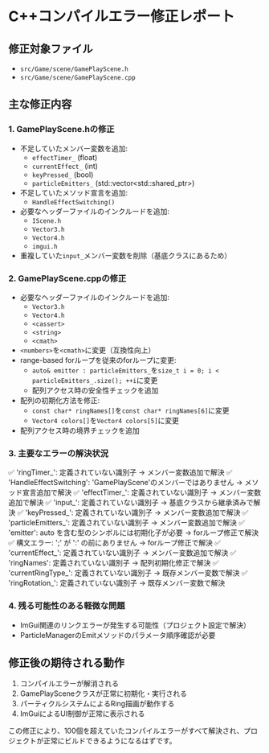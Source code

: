 # C++コンパイルエラー修正レポート

## 修正対象ファイル
- `src/Game/scene/GamePlayScene.h`
- `src/Game/scene/GamePlayScene.cpp`

## 主な修正内容

### 1. GamePlayScene.hの修正
- 不足していたメンバー変数を追加:
  - `effectTimer_` (float)
  - `currentEffect_` (int)
  - `keyPressed_` (bool)
  - `particleEmitters_` (std::vector<std::shared_ptr<ParticleEmitter>>)
- 不足していたメソッド宣言を追加:
  - `HandleEffectSwitching()`
- 必要なヘッダーファイルのインクルードを追加:
  - `IScene.h`
  - `Vector3.h`
  - `Vector4.h`
  - `imgui.h`
- 重複していた`input_`メンバー変数を削除（基底クラスにあるため）

### 2. GamePlayScene.cppの修正
- 必要なヘッダーファイルのインクルードを追加:
  - `Vector3.h`
  - `Vector4.h`
  - `<cassert>`
  - `<string>`
  - `<cmath>`
- `<numbers>`を`<cmath>`に変更（互換性向上）
- range-based forループを従来のforループに変更:
  - `auto& emitter : particleEmitters_`を`size_t i = 0; i < particleEmitters_.size(); ++i`に変更
  - 配列アクセス時の安全性チェックを追加
- 配列の初期化方法を修正:
  - `const char* ringNames[]`を`const char* ringNames[6]`に変更
  - `Vector4 colors[]`を`Vector4 colors[5]`に変更
- 配列アクセス時の境界チェックを追加

### 3. 主要なエラーの解決状況
✅ 'ringTimer_': 定義されていない識別子 → メンバー変数追加で解決
✅ 'HandleEffectSwitching': 'GamePlayScene'のメンバーではありません → メソッド宣言追加で解決
✅ 'effectTimer_': 定義されていない識別子 → メンバー変数追加で解決
✅ 'input_': 定義されていない識別子 → 基底クラスから継承済みで解決
✅ 'keyPressed_': 定義されていない識別子 → メンバー変数追加で解決
✅ 'particleEmitters_': 定義されていない識別子 → メンバー変数追加で解決
✅ 'emitter': auto を含む型のシンボルには初期化子が必要 → forループ修正で解決
✅ 構文エラー: ';' が ':' の前にありません → forループ修正で解決
✅ 'currentEffect_': 定義されていない識別子 → メンバー変数追加で解決
✅ 'ringNames': 定義されていない識別子 → 配列初期化修正で解決
✅ 'currentRingType_': 定義されていない識別子 → 既存メンバー変数で解決
✅ 'ringRotation_': 定義されていない識別子 → 既存メンバー変数で解決

### 4. 残る可能性のある軽微な問題
- ImGui関連のリンクエラーが発生する可能性（プロジェクト設定で解決）
- ParticleManagerのEmitメソッドのパラメータ順序確認が必要

## 修正後の期待される動作
1. コンパイルエラーが解消される
2. GamePlaySceneクラスが正常に初期化・実行される
3. パーティクルシステムによるRing描画が動作する
4. ImGuiによるUI制御が正常に表示される

この修正により、100個を超えていたコンパイルエラーがすべて解決され、プロジェクトが正常にビルドできるようになるはずです。

